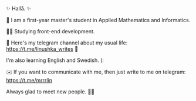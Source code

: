 ✨ Hallå. ✨

🐣 I am a first-year master's student in Applied Mathematics and Informatics.

👩‍💻 Studying front-end development.

🌿 Here's my telegram channel about my usual life: https://t.me/linushka_writes 🌿

I'm also learning English and Swedish. (:

✉️ If you want to communicate with me, then just write to me on telegram: https://t.me/mrrrlin


Always glad to meet new people. 🙋‍♀️
<!--
**mrrlin/mrrlin** is a ✨ _special_ ✨ repository because its `README.md` (this file) appears on your GitHub profile.

Here are some ideas to get you started:

- 🔭 I’m currently working on ...
- 🌱 I’m currently learning ...
- 👯 I’m looking to collaborate on ...
- 🤔 I’m looking for help with ...
- 💬 Ask me about ...
- 📫 How to reach me: ...
- 😄 Pronouns: ...
- ⚡ Fun fact: ...
-->

